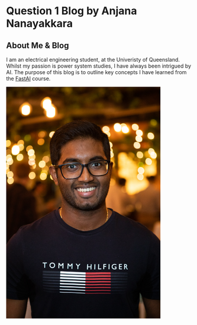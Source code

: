 # Question 1 Blog by Anjana Nanayakkara


<!-----------------------------------------------------------
                     (Section about myself) 
  ---------------------------------------------------------->
## **About Me & Blog**
I am an electrical engineering student, at the Univeristy of Queensland. Whilst my passion is power system studies, I have always been intrigued by AI. The purpose of this blog is to outline key concepts I have learned from the [FastAI](https://course.fast.ai/) course.

<!---(Photo of myself) -->
<img src="images/AnjanaNanayakkara.jpg" width="417" height="625">

<!-----------------------------------------------------------
                         Articles
  --------------------------------------------------------
# **Articles/Posts**
The following articles summarise key learnings from different chapters of the Fast AI textbook:

- [What is Deep Learning?](https://s4536458.github.io/2023/05/13/article1_DL.html)

- [The Stochastic Gradient Descent Explained](https://github.com/s4536458/s4536458.github.io/blob/master/_posts/2023-05-13-article2_SDG.md)

- [The Foundation of Neural Networks](https://github.com/s4536458/s4536458.github.io/blob/master/_posts/2023-05-13-article3_Neural_Network.md)

- [Language Model](https://github.com/s4536458/s4536458.github.io/blob/master/_posts/2023-05-13-article4_LanguageModel.md)


--->


